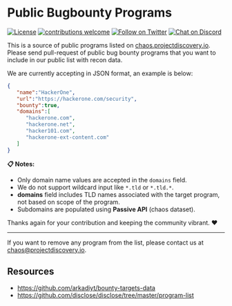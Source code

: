 # Public Bugbounty Programs

[![License](https://img.shields.io/badge/license-MIT-_red.svg)](https://opensource.org/licenses/MIT)
[![contributions welcome](https://img.shields.io/badge/contributions-welcome-brightgreen.svg?style=flat)](https://github.com/projectdiscovery/public-bugbounty-programs/issues)
[![Follow on Twitter](https://img.shields.io/twitter/follow/pdchaos.svg?logo=twitter)](https://twitter.com/pdchaos)
[![Chat on Discord](https://img.shields.io/discord/695645237418131507.svg?logo=discord)](https://discord.gg/KECAGdH)

This is a source of public programs listed on [chaos.projectdiscovery.io](https://chaos.projectdiscovery.io/). Please send pull-request of public bug bounty programs that you want to include in our public list with recon data. 

We are currently accepting in JSON format, an example is below:

```json
{
   "name":"HackerOne",
   "url":"https://hackerone.com/security",
   "bounty":true,
   "domains":[
      "hackerone.com",
      "hackerone.net",
      "hacker101.com",
      "hackerone-ext-content.com"
   ]
}
```

**📋 Notes:**

- Only domain name values are accepted in the `domains` field.
- We do not support wildcard input like `*.tld` or `*.tld.*`.
- **domains** field includes TLD names associated with the target program, not based on scope of the program.
- Subdomains are populated using **Passive API** (chaos dataset). 

Thanks again for your contribution and keeping the community vibrant. :heart:

-------

If you want to remove any program from the list, please contact us at chaos@projectdiscovery.io.

## Resources

- https://github.com/arkadiyt/bounty-targets-data
- https://github.com/disclose/disclose/tree/master/program-list
